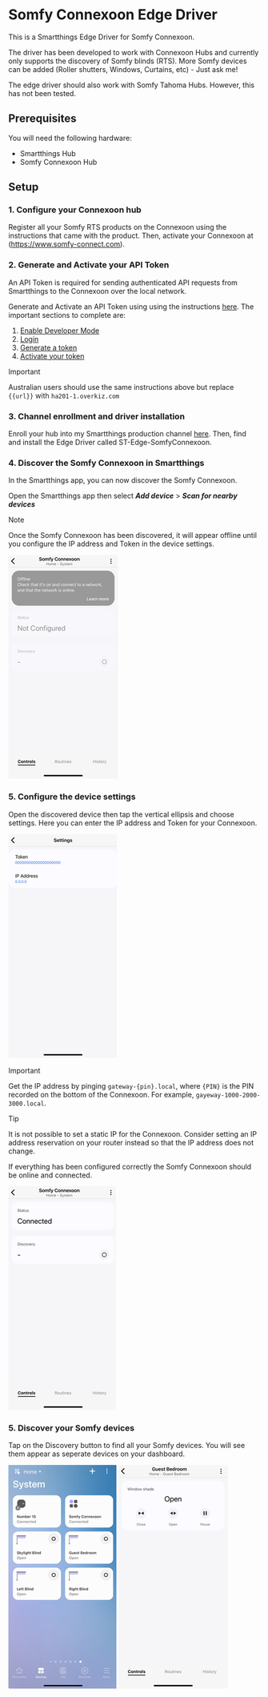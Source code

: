 # Somfy Connexoon Edge Driver
This is a Smartthings Edge Driver for Somfy Connexoon. 

The driver has been developed to work with Connexoon Hubs and currently only supports the discovery of Somfy blinds (RTS). More Somfy devices can be added (Roller shutters, Windows, Curtains, etc) - Just ask me!

The edge driver should also work with Somfy Tahoma Hubs. However, this has not been tested.

## Prerequisites

You will need the following hardware:
- Smartthings Hub
- Somfy Connexoon Hub

## Setup

### 1. Configure your Connexoon hub 

Register all your Somfy RTS products on the Connexoon using the instructions that came with the product. Then, activate your Connexoon at (https://www.somfy-connect.com).

### 2. Generate and Activate your API Token

An API Token is required for sending authenticated API requests from Smartthings to the Connexoon over the local network.

Generate and Activate an API Token using using the instructions [here](https://github.com/Somfy-Developer/Somfy-TaHoma-Developer-Mode). The important sections to complete are:

1. [Enable Developer Mode](https://github.com/Somfy-Developer/Somfy-TaHoma-Developer-Mode#getting-started)
2. [Login](https://github.com/Somfy-Developer/Somfy-TaHoma-Developer-Mode#login)
3. [Generate a token](https://github.com/Somfy-Developer/Somfy-TaHoma-Developer-Mode#generate-a-token) 
4. [Activate your token](https://github.com/Somfy-Developer/Somfy-TaHoma-Developer-Mode#activate-your-token)

> [!IMPORTANT]
> Australian users should use the same instructions above but replace `{{url}}` with `ha201-1.overkiz.com`

### 3. Channel enrollment and driver installation

Enroll your hub into my Smartthings production channel [here](https://callaway.smartthings.com/channels/b2716765-817a-4261-adb5-801317d9b62c). Then, find and install the Edge Driver called ST-Edge-SomfyConnexoon.

### 4. Discover the Somfy Connexoon in Smartthings

In the Smartthings app, you can now discover the Somfy Connexoon.

Open the Smartthings app then select ***Add device*** > ***Scan for nearby devices*** 

> [!NOTE]
> Once the Somfy Connexoon has been discovered, it will appear offline until you configure the IP address and Token in the device settings.

![Screenshot of Somfy Connexoon device not configured and offline](assets/images/screenshot_connexoon-notconfigured.png)

### 5. Configure the device settings

Open the discovered device then tap the vertical ellipsis and choose settings. Here you can enter the IP address and Token for your Connexoon.  
  
![Screenshot of Somfy Connexoon device settings](assets/images/screenshot_connexoon-settings.png)

> [!IMPORTANT]
> Get the IP address by pinging `gateway-{pin}.local`, where `{PIN}` is the PIN recorded on the bottom of the Connexoon. For example, `gayeway-1000-2000-3000.local`. 

> [!TIP]
> It is not possible to set a static IP for the Connexoon. Consider setting an IP address reservation on your router instead so that the IP address does not change.

If everything has been configured correctly the Somfy Connexoon should be online and connected.  
  
![Screenshot of Somfy Connexoon device online and connected](assets/images/screenshot_connexoon-connected.png)

### 5. Discover your Somfy devices

Tap on the Discovery button to find all your Somfy devices. You will see them appear as seperate devices on your dashboard.
  
![Screenshot of Smartthings dashboard show all discovered Somfy devices](assets/images/screenshot_dashboard.png)
![Screenshot of Somfy Blind](assets/images/screenshot_blind.png)

